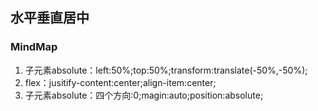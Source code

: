 ## 水平垂直居中

### MindMap

1. 子元素absolute：left:50%;top:50%;transform:translate(-50%,-50%);
2. flex：jusitify-content:center;align-item:center;
3. 子元素absolute：四个方向:0;magin:auto;position:absolute;